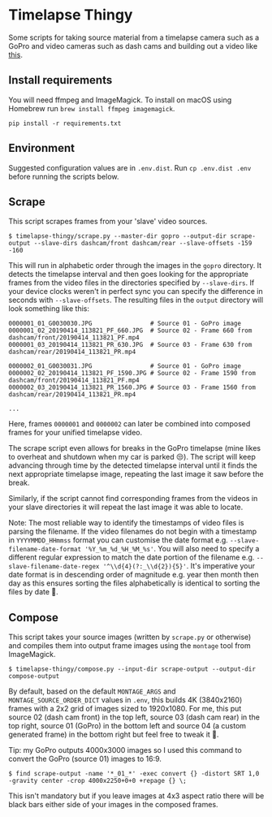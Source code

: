 Timelapse Thingy
================
Some scripts for taking source material from a timelapse camera such as a GoPro and video cameras such as dash cams and
building out a video like [this](todo://linkme).

Install requirements
------------
You will need ffmpeg and ImageMagick. To install on macOS using Homebrew run `brew install ffmpeg imagemagick`.
```
pip install -r requirements.txt
```

Environment
-----------
Suggested configuration values are in `.env.dist`. Run `cp .env.dist .env` before running the scripts below.

Scrape
------
This script scrapes frames from your 'slave' video sources.

```
$ timelapse-thingy/scrape.py --master-dir gopro --output-dir scrape-output --slave-dirs dashcam/front dashcam/rear --slave-offsets -159 -160
```

This will run in alphabetic order through the images in the `gopro` directory. It detects the timelapse interval and
then goes looking for the appropriate frames from the video files in the directories specified by `--slave-dirs`.
If your device clocks weren't in perfect sync you can specify the difference in seconds with `--slave-offsets`. The
resulting files in the `output` directory will look something like this:
```
0000001_01_G0030030.JPG                # Source 01 - GoPro image
0000001_02_20190414_113821_PF_660.JPG  # Source 02 - Frame 660 from dashcam/front/20190414_113821_PF.mp4
0000001_03_20190414_113821_PR_630.JPG  # Source 03 - Frame 630 from dashcam/rear/20190414_113821_PR.mp4

0000002_01_G0030031.JPG                # Source 01 - GoPro image
0000002_02_20190414_113821_PF_1590.JPG # Source 02 - Frame 1590 from dashcam/front/20190414_113821_PF.mp4
0000002_03_20190414_113821_PR_1560.JPG # Source 03 - Frame 1560 from dashcam/rear/20190414_113821_PR.mp4

...
```
Here, frames `0000001` and `0000002` can later be combined into composed frames for your unified timelapse video.

The scrape script even allows for breaks in the GoPro timelapse (mine likes to overheat and shutdown when my car is
parked 😒). The script will keep advancing through time by the detected timelapse interval until it finds the next
appropriate timelapse image, repeating the last image it saw before the break. 

Similarly, if the script cannot find corresponding frames from the videos in your slave directories it will repeat the
last image it was able to locate.

Note: The most reliable way to identify the timestamps of video files is parsing the filename. If the video filenames
do not begin with a timestamp in `YYYYMMDD_HHmmss` format you can customise the date format e.g.
`--slave-filename-date-format '%Y_%m_%d_%H_%M_%s'`. You will also need to specify a different regular expression to
match the date portion of the filename e.g. `--slave-filename-date-regex '^\\d{4}(?:_\\d{2}){5}'`. It's imperative your
date format is in descending order of magnitude e.g. year then month then day as this ensures sorting the files
alphabetically is identical to sorting the files by date 🍻. 

Compose
-------
This script takes your source images (written by `scrape.py` or otherwise) and compiles them into output frame images
using the `montage` tool from ImageMagick.
```
$ timelapse-thingy/compose.py --input-dir scrape-output --output-dir compose-output
```
By default, based on the default `MONTAGE_ARGS` and `MONTAGE_SOURCE_ORDER_DICT` values in `.env`, this builds 4K
(3840x2160) frames with a 2x2 grid of images sized to 1920x1080. For me, this put source 02 (dash cam front) in the top
left, source 03 (dash cam rear) in the top right, source 01 (GoPro) in the bottom left and source 04 (a custom generated
frame) in the bottom right but feel free to tweak it 🐫.

Tip: my GoPro outputs 4000x3000 images so I used this command to convert the GoPro (source 01) images to 16:9.
```
$ find scrape-output -name '*_01_*' -exec convert {} -distort SRT 1,0 -gravity center -crop 4000x2250+0+0 +repage {} \;
```
This isn't mandatory but if you leave images at 4x3 aspect ratio there will be black bars either side of your images in
the composed frames.
